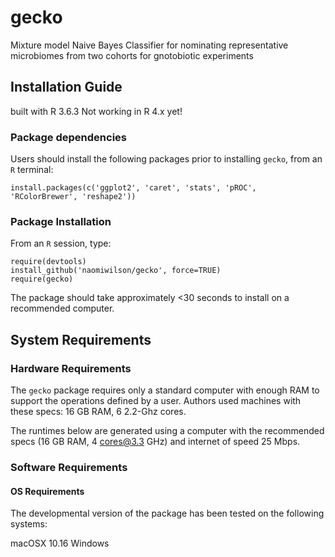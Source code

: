 gecko
==============================

Mixture model Naive Bayes Classifier for nominating representative microbiomes from two cohorts for gnotobiotic experiments

## Installation Guide

built with R 3.6.3
Not working in R 4.x yet!

### Package dependencies

Users should install the following packages prior to installing `gecko`, from an `R` terminal:

```
install.packages(c('ggplot2', 'caret', 'stats', 'pROC', 'RColorBrewer', 'reshape2'))
```

### Package Installation

From an `R` session, type:

```
require(devtools)
install_github('naomiwilson/gecko', force=TRUE)
require(gecko)
```

The package should take approximately <30 seconds to install on a recommended computer. 

## System Requirements

### Hardware Requirements

The `gecko` package requires only a standard computer with enough RAM to support the operations defined by a user. Authors used machines with these specs: 16 GB RAM, 6 2.2-Ghz cores.

The runtimes below are generated using a computer with the recommended specs (16 GB RAM, 4 cores@3.3 GHz) and internet of speed 25 Mbps.

### Software Requirements

#### OS Requirements

The developmental version of the package has been tested on the following systems:

macOSX 10.16
Windows
